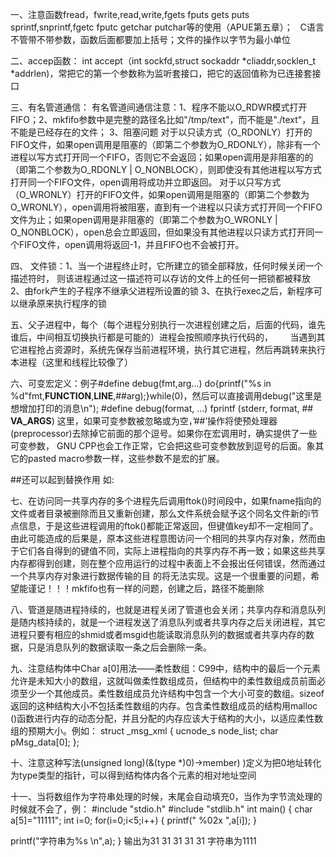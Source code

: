 一、注意函数fread，fwrite,read,write,fgets fputs gets puts sprintf,snprintf,fgetc fputc getchar putchar等的使用（APUE第五章）；
    C语言不管带不带参数，函数后面都要加上括号；文件的操作以字节为最小单位

二、accep函数：
int accept（int sockfd,struct sockaddr *cliaddr,socklen_t *addrlen)，常把它的第一个参数称为监听套接口，把它的返回值称为已连接套接口

三、有名管道通信：
有名管道间通信注意：1、程序不能以O_RDWR模式打开FIFO；2、mkfifo参数中是完整的路径名比如"/tmp/text"，而不能是"./text"，且不能是已经存在的文件；
3、阻塞问题
对于以只读方式（O_RDONLY）打开的FIFO文件，如果open调用是阻塞的（即第二个参数为O_RDONLY），除非有一个进程以写方式打开同一个FIFO，否则它不会返回；如果open调用是非阻塞的的（即第二个参数为O_RDONLY | O_NONBLOCK），则即使没有其他进程以写方式打开同一个FIFO文件，open调用将成功并立即返回。
对于以只写方式（O_WRONLY）打开的FIFO文件，如果open调用是阻塞的（即第二个参数为O_WRONLY），open调用将被阻塞，直到有一个进程以只读方式打开同一个FIFO文件为止；如果open调用是非阻塞的（即第二个参数为O_WRONLY | O_NONBLOCK），open总会立即返回，但如果没有其他进程以只读方式打开同一个FIFO文件，open调用将返回-1，并且FIFO也不会被打开。


四、 文件锁：1、当一个进程终止时，它所建立的锁全部释放，任何时候关闭一个描述符时，
             则该进程通过这一描述符可以存访的文件上的任何一把锁都被释放
          2、由fork产生的子程序不继承父进程所设置的锁
          3、在执行exec之后，新程序可以继承原来执行程序的锁
          
 五、父子进程中，每个（每个进程分别执行一次进程创建之后，后面的代码，谁先谁后，中间相互切换执行都是可能的）进程会按照顺序执行代码的，
       当遇到其它进程抢占资源时，系统先保存当前进程环境，执行其它进程，然后再跳转来执行本进程（这里和线程比较像了）
       
 六、可变宏定义：例子#define debug(fmt,arg...) do{printf("%s in %d"fmt,__FUNCTION__,__LINE__,##arg);}while(0)，然后可以直接调用debug("这里是想增加打印的消息\n");
 #define debug(format, ...) fprintf (stderr, format, ## __VA_ARGS__)
这里，如果可变参数被忽略或为空，’##’操作将使预处理器(preprocessor)去除掉它前面的那个逗号。如果你在宏调用时，确实提供了一些可变参数，
GNU CPP也会工作正常，它会把这些可变参数放到逗号的后面。象其它的pasted macro参数一样，这些参数不是宏的扩展。

##还可以起到替换作用
如:
 
 七、在访问同一共享内存的多个进程先后调用ftok()时间段中，如果fname指向的文件或者目录被删除而且又重新创建，那么文件系统会赋予这个同名文件新的i节点信息，于是这些进程调用的ftok()都能正常返回，但键值key却不一定相同了。由此可能造成的后果是，原本这些进程意图访问一个相同的共享内存对象，然而由于它们各自得到的键值不同，实际上进程指向的共享内存不再一致；如果这些共享内存都得到创建，则在整个应用运行的过程中表面上不会报出任何错误，然而通过一个共享内存对象进行数据传输的目 的将无法实现。这是一个很重要的问题，希望能谨记！！！mkfifo也有一样的问题，创建之后，路径不能删除
 
 八、管道是随进程持续的，也就是进程关闭了管道也会关闭；共享内存和消息队列是随内核持续的，就是一个进程发送了消息队列或者共享内存之后关闭进程，其它进程只要有相应的shmid或者msgid也能读取消息队列的数据或者共享内存的数据，只是消息队列的数据读取一条之后会删除一条。

九、注意结构体中Char a[0]用法——柔性数组：C99中，结构中的最后一个元素允许是未知大小的数组，这就叫做柔性数组成员，但结构中的柔性数组成员前面必须至少一个其他成员。柔性数组成员允许结构中包含一个大小可变的数组。sizeof返回的这种结构大小不包括柔性数组的内存。包含柔性数组成员的结构用malloc ()函数进行内存的动态分配，并且分配的内存应该大于结构的大小，以适应柔性数组的预期大小。例如：
struct _msg_xml {
	ucnode_s	node_list;
	char		pMsg_data[0];
};


十、注意这种写法(unsigned long)(&(type *)0)->member) )定义为把0地址转化为type类型的指针，可以得到结构体内各个元素的相对地址空间


十一、当将数组作为字符串处理的时候，末尾会自动填充0，当作为字节流处理的时候就不会了，例：
#include "stdio.h"
#include "stdlib.h"
int main()
{
char a[5]="11111";
int i=0;
for(i=0;i<5;i++)
{
printf(" %02x ",a[i]);
}

printf("字符串为%s \n",a);
}
输出为31 31 31 31 31  字符串为1111

